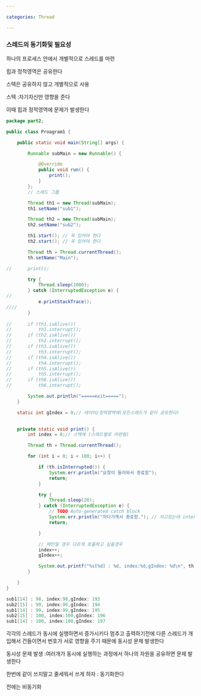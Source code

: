 ```yaml
---

categories: Thread

---
```


### 스레드의 동기화및 필요성

하나의 프로세스 안에서 개별적으로 스레드를 마련

힙과 정적영역은 공유한다

스텍은 공유하지 않고 개별적으로 사용


스텍 :자기자신만 영향을 준다

이때 힙과 정적영역에 문제가 발생한다
```java
package part2;

public class Proagram1 {

	public static void main(String[] args) {

		Runnable subMain = new Runnable() {

			@Override
			public void run() {
				print();
			}
		};
		// 스레드 그룹

		Thread th1 = new Thread(subMain);
		th1.setName("sub1");

		Thread th2 = new Thread(subMain);
		th2.setName("sub2");

		th1.start(); // 꼭 있어야 한다
		th2.start(); // 꼭 있어야 한다

		Thread th = Thread.currentThread();
		th.setName("Main");

//		print();

		try {
			Thread.sleep(2000);
		} catch (InterruptedException e) {
//
			e.printStackTrace();
////
		}
		
//		if (th1.isAlive())
//			th1.interrupt();
//		if (th2.isAlive())
//			th2.interrupt();
//		if (th3.isAlive())
//			th3.interrupt();
//		if (th4.isAlive())
//			th4.interrupt();
//		if (th5.isAlive())
//			th5.interrupt();
//		if (th6.isAlive())
//			th6.interrupt();

		System.out.println("=====exit=====");
	}

	static int gIndex = 0;// 데이터/정적영역에(모든스레드가 같이 공유한다)
	

	private static void print() {
		int index = 0;// 스텍에 (스레드별로 마련됨)

		Thread th = Thread.currentThread();

		for (int i = 0; i < 100; i++) {

			if (th.isInterrupted()) {
				System.err.println("요청이 들어와서 종료함");
				return;
			}

			try {
				Thread.sleep(20);
			} catch (InterruptedException e) {
				// TODO Auto-generated catch block
				System.err.println("자다가깨서 종료함."); // 자고있는데 interrupt가 처리해서 깨움
				return;

			}

			// 메인일 경우 다르게 호출하고 싶을경우
			index++;
			gIndex++;

			System.out.printf("%s[%d] : %d, index:%d,gIndex: %d\n", th.getName(), th.getId(), i + 1, index, gIndex);
		}

	}
}


```

```java
sub1[14] : 98, index:98,gIndex: 193
sub2[15] : 99, index:99,gIndex: 194
sub1[14] : 99, index:99,gIndex: 195
sub2[15] : 100, index:100,gIndex: 196
sub1[14] : 100, index:100,gIndex: 197

```
각각의 스레드가 동시에 실행하면서 증가시키다 멈추고 출력하기전에 다른 스레드가 개입해서 건들이면서 번호가 서로 영향을 주기 때문에 동시성 문제 발생한다

동시성 문제 발생 :여러개가 동시에 실행하는 과정에서 하나의 자원을 공유하면 문제 발생한다

한번에 같이 쓰지말고 줄세워서 쓰게 하자 : 동기화한다

전에는 비동기화